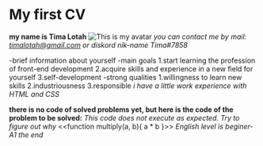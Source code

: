 # My first CV

**my name is Tima Lotah** 
![This is my avatar](./dsBuffer.bmp(2).png)
*you can contact me by mail: timalotah@gmail.com or diskord nik-name Tima#7858*

-brief information about yourself
-main goals
  1.start learning the profession of front-end development
  2.acquire skills and experience in a new field for yourself
  3.self-development
-strong qualities
 1.willingness to learn new skills
 2.industriousness
 3.responsible
*i have a little work experience with HTML and CSS*

**there is no code of solved problems yet, but here is the code of the problem to be solved:**
*This code does not execute as expected. Try to figure out why*
<<function multiply(a, b){
  a * b
}>>
*English level is beginer-A1*
*the end*
